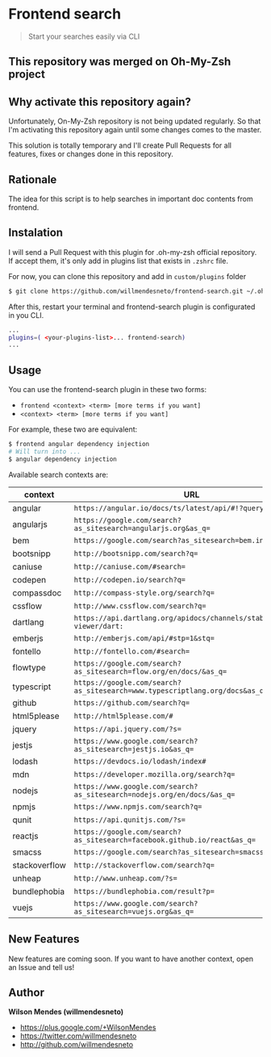 # Frontend search

> Start your searches easily via CLI

## This repository was merged on Oh-My-Zsh project

## Why activate this repository again?

Unfortunately, On-My-Zsh repository is not being updated regularly. So that I'm activating this repository again until some changes comes to the master.

This solution is totally temporary and I'll create Pull Requests for all features, fixes or changes done in this repository.

## Rationale

The idea for this script is to help searches in important doc contents from frontend.

## Instalation

I will send a Pull Request with this plugin for .oh-my-zsh official repository. If accept them, it's only add in plugins list that exists in `.zshrc` file.

For now, you can clone this repository and add in `custom/plugins` folder

```bash
$ git clone https://github.com/willmendesneto/frontend-search.git ~/.oh-my-zsh/custom/plugins/frontend-search
```

After this, restart your terminal and frontend-search plugin is configurated in you CLI.

```bash
...
plugins=( <your-plugins-list>... frontend-search)
...
```

## Usage

You can use the frontend-search plugin in these two forms:

- `frontend <context> <term> [more terms if you want]`
- `<context> <term> [more terms if you want]`

For example, these two are equivalent:

```zsh
$ frontend angular dependency injection
# Will turn into ...
$ angular dependency injection
```

Available search contexts are:

| context       | URL                                                                         |
| ------------- | --------------------------------------------------------------------------- |
| angular       | `https://angular.io/docs/ts/latest/api/#!?query=`                           |
| angularjs     | `https://google.com/search?as_sitesearch=angularjs.org&as_q=`               |
| bem           | `https://google.com/search?as_sitesearch=bem.info&as_q=`                    |
| bootsnipp     | `http://bootsnipp.com/search?q=`                                            |
| caniuse       | `http://caniuse.com/#search=`                                               |
| codepen       | `http://codepen.io/search?q=`                                               |
| compassdoc    | `http://compass-style.org/search?q=`                                        |
| cssflow       | `http://www.cssflow.com/search?q=`                                          |
| dartlang      | `https://api.dartlang.org/apidocs/channels/stable/dartdoc-viewer/dart:`     |
| emberjs       | `http://emberjs.com/api/#stp=1&stq=`                                        |
| fontello      | `http://fontello.com/#search=`                                              |
| flowtype      | `https://google.com/search?as_sitesearch=flow.org/en/docs/&as_q=`           |
| typescript    | `https://google.com/search?as_sitesearch=www.typescriptlang.org/docs&as_q=` |
| github        | `https://github.com/search?q=`                                              |
| html5please   | `http://html5please.com/#`                                                  |
| jquery        | `https://api.jquery.com/?s=`                                                |
| jestjs        | `https://www.google.com/search?as_sitesearch=jestjs.io&as_q=`               |
| lodash        | `https://devdocs.io/lodash/index#`                                          |
| mdn           | `https://developer.mozilla.org/search?q=`                                   |
| nodejs        | `https://www.google.com/search?as_sitesearch=nodejs.org/en/docs/&as_q=`     |
| npmjs         | `https://www.npmjs.com/search?q=`                                           |
| qunit         | `https://api.qunitjs.com/?s=`                                               |
| reactjs       | `https://google.com/search?as_sitesearch=facebook.github.io/react&as_q=`    |
| smacss        | `https://google.com/search?as_sitesearch=smacss.com&as_q=`                  |
| stackoverflow | `http://stackoverflow.com/search?q=`                                        |
| unheap        | `http://www.unheap.com/?s=`                                                 |
| bundlephobia  | `https://bundlephobia.com/result?p=`                                        |
| vuejs         | `https://www.google.com/search?as_sitesearch=vuejs.org&as_q=`               |

## New Features

New features are coming soon. If you want to have another context, open an Issue and tell us!

## Author

**Wilson Mendes (willmendesneto)**

- <https://plus.google.com/+WilsonMendes>
- <https://twitter.com/willmendesneto>
- <http://github.com/willmendesneto>
